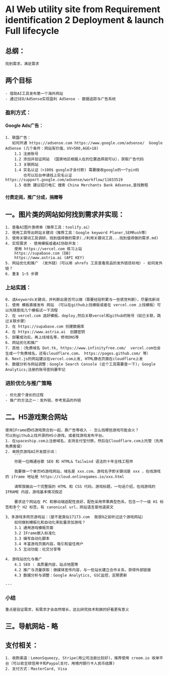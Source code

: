 # AI Web utility site from Requirement identification 2 Deployment & launch Full lifecycle

## 总纲：
	找到需求，满足需求

## 两个目标
	- 借助AI工具发布第一个海外网站
	- 通过SEO/AdSense实现盈利 AdSense - 数据追踪与广告系统

### 盈利方式：
 #### Google Ads广告：

	1. 联盟广告： 
	   如何开通 https://adsense.com https://www.google.com/adsense/  Google AdSense (几个条件：网站有价值，UV>500,AGE>18)
		1.1 注册账号
		1.2 添加并验证网站 （国家地区根据人在的位置选择就可以），获取广告代码
		1.3 关联网站
		1.4 实名认证（>100$ google才会付款) 需要接收google的一个pin码
			也可以后台申请线上实名认证 https://support.google.com/adsense/workflow/11033519
		1.5 收款 建议招行电汇 搜索 China Merchants Bank Adsense,查找教程
 #### 付费定阅，推广分成，捐赠等
 

## 一。图片类的网站如何找到需求并实现：
	1. 查看AI图片类榜单（推荐工具：toolify.ai）
	2. 使用工具导出网站关键词（推荐工具：Google keyword Planer,SEMRush等）
	3. 使用关键词工具调研，找到值得做的需求(./利用关键词工具...找到值得做的需求.md)
	4. 实现需求 - 使用模板或者AI协助开发：
		使用 https://vercel.com 练习上站 
		https://supabase.com (DB) 
		https://www.astria.ai (API KEY)
	5. 网站优化和推广 （发外链）（可以用 ahrefs 工具查看竞品的发外链目标地）- 如何发外链？
	6. 重复 1~5 步骤
	

### 上站实践：
	0. 选keywords关键词，并判断出是否可以做（需要经验积累与一些感觉判断），尽量找新词
	1. 使用 模板直接发布 网站 （可以在github上找模板或者在 vercel.com 上找模板）可以先随意找几个模板试一下流程
	2. 在 vercel.com 选好模板，deploy,然后关联vercel和github的账号（如已关联，跳过关联步骤）
	3. 在 https://supabase.com 创建数据库
	4. 在 https://www.astria.ai  创建密钥
	5. 部署成功后，再上线域名等，修改DNS等
	6. 网站优化和推广
	7. 其他：（免费域名 Dot.tk, https://www.infinityfree.com/  vercel.com也会生成一个免费域名，还有cloudflare.com， https://pages.github.com/ 等）
	8. Next.js的网站建议在vercel.com上发, HTML静态页面在cloudflare上发
	9. 数据分析与网站调整：Google Search Console (这个工具需要查一下); Google Analytics;注册的账号密码要牢记

### 进阶优化与推广策略
	- 优化是个漫长的过程
	- 推广的方法之一：发外链，参考竞品的外链

## 二。H5游戏聚合网站
	使用IFrame把H5游戏聚合到一起，靠广告等收入 - 怎么找哪些游戏可能会火？
	可以到github上找开源的H5小游戏，或者找游戏发布平台。
	1. 在spaceship.com上注册域名，支持支付宝付款，然后在Cloudflare.com上托管（先用免费套餐）
	2. 单网页游戏AI开发提示词：
		```
		你是一位精通谷歌 SEO 和 HTML& Tailwind 语法的十年全栈工程师

		我要做一个单页H5游戏网站，域名是 xxx.com，游戏名字即关键词是 xxx ，在线游戏的 iframe 地址是 https://cloud.onlinegames.io/xxx.html

		请帮我输出一个完整版的 HTML 和 CSS 代码，游戏标题，一句话介绍，在线游戏的 IFRAME 内容，游戏基本情况叙述

		要求这个网站在 PC 和移动端适配性良好，配色采用苹果典型色系，包含一个一级 H1 标签和多个 H2 标签，有 canonical url，网站语言是地道英文
		```
	3、多游戏多网页游戏站：（是不是类似17173.com  我很9之前听过这个游戏网站）
		如何做到模板化和自动化来批量添加游戏？
		3.1 通用游戏模板页面
		3.2 IFrame嵌入标准化
		3.3 编写自动化脚本
		3.4 丰富游戏页面内容，吸引和留住用户
		3.5 互动功能：社交分享等

	4. 游戏站优化与推广
		4.1 SEO : 高质量内容，站点地图等
		4.2 推广与流量获取：做媒体宣传内容，与一些站长建立合作关系，获得外部链接
		4.3 数据分析与调整：Google Analytics, GSC监控，定期更新

	---
### 小结
	重点是验证需求，有需求才会自然增长，这比研究技术和做的好看更有意义	



## 三。导航网站 - 略

## 支付相关：
	1. 收款渠道：LemonSqueezy, Stripe(用公司注册比较好)，推荐使用 creem.io 收单平台（可以收全球信用卡和Paypal支付，用境内银行卡人民币结算)
	2. 支付方式：MasterCard, Visa

